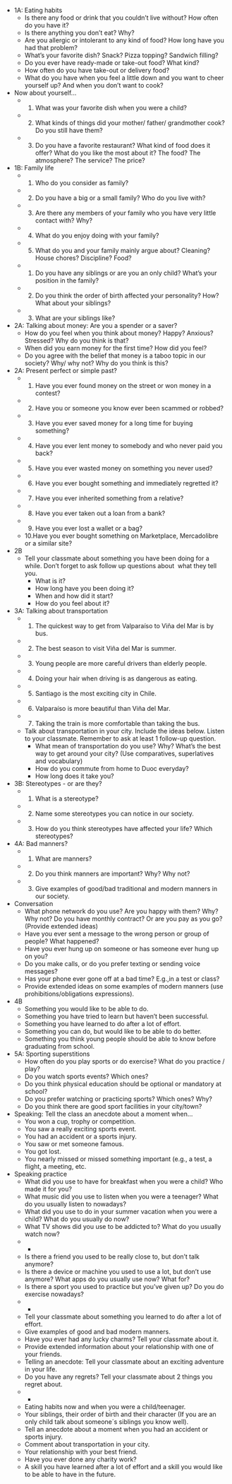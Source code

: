 - 1A: Eating habits
	- Is there any food or drink that you couldn’t live without? How often do you have it?
	- Is there anything you don’t eat? Why? 
	- Are you allergic or intolerant to any kind of food? How long have you had that problem?
	- What’s your favorite dish? Snack? Pizza topping? Sandwich filling?
	- Do you ever have ready-made or take-out food? What kind?
	- How often do you have take-out or delivery food?
	- What do you have when you feel a little down and you want to cheer yourself up? And when you don’t want to cook?
- Now about yourself...
	- 1. What was your favorite dish when you were a child?
	- 2. What kinds of things did your mother/ father/ grandmother cook? Do you still have them?
	- 3. Do you have a favorite restaurant? What kind of food does it offer? What do you like the most about it? The food? The atmosphere? The service? The price?
- 1B: Family life
	- 1. Who do you consider as family?
	- 2. Do you have a big or a small family? Who do you live with?
	- 3. Are there any members of your family who you have very little contact with? Why?
	- 4. What do you enjoy doing with your family?
	- 5. What do you and your family mainly argue about? Cleaning? House chores? Discipline? Food?
	- 1. Do you have any siblings or are you an only child? What’s your position in the family?
	- 2. Do you think the order of birth affected your personality? How? What about your siblings?
	- 3. What are your siblings like?
- 2A: Talking about money: Are you a spender or a saver?
	- How do you feel when you think about money? Happy? Anxious? Stressed? Why do you think is that?
	- When did you earn money for the first time? How did you feel?
	- Do you agree with the belief that money is a taboo topic in our society? Why/ why not? Why do you think is this?
- 2A: Present perfect or simple past?
	- 1. Have you ever found money on the street or won money in a contest? 
	- 2. Have you or someone you know ever been scammed or robbed? 
	- 3. Have you ever saved money for a long time for buying something?
	- 4. Have you ever lent money to somebody and who never paid you back?
	- 5. Have you ever wasted money on something you never used?
	- 6. Have you ever bought something and immediately regretted it?
	- 7. Have you ever inherited something from a relative?
	- 8. Have you ever taken out a loan from a bank?
	- 9. Have you ever lost a wallet or a bag?
	- 10.Have you ever bought something on Marketplace, Mercadolibre or a similar site?
- 2B
	- Tell your classmate about something you have been doing for a while. Don’t forget to ask follow up questions about  what they tell you.
		- What is it?
		- How long have you been doing it?
		- When and how did it start?
		- How do you feel about it?
- 3A: Talking about transportation
	- 1. The quickest way to get from Valparaíso to Viña del Mar is by bus.
	- 2. The best season to visit Viña del Mar is summer.
	- 3. Young people are more careful drivers than elderly people.
	- 4. Doing your hair when driving is as dangerous as eating.
	- 5. Santiago is the most exciting city in Chile.
	- 6. Valparaíso is more beautiful than Viña del Mar.
	- 7. Taking the train is more comfortable than taking the bus.
	- Talk about transportation in your city. Include the ideas below. Listen to your classmate. Remember to ask at least 1 follow-up question.
		- What mean of transportation do you use? Why? What’s the best way to get around your city? (Use comparatives, superlatives and vocabulary)
		- How do you commute from home to Duoc everyday?
		- How long does it take you?
- 3B: Stereotypes - or are they?
	- 1. What is a stereotype?
	- 2. Name some stereotypes you can notice in our society.
	- 3. How do you think stereotypes have affected your life? Which stereotypes?
- 4A: Bad manners?
	- 1. What are manners?
	- 2. Do you think manners are important? Why? Why not?
	- 3. Give examples of good/bad traditional and modern manners in our society.
- Conversation
	- What phone network do you use? Are you happy with them? Why? Why not? Do you have monthly contract? Or are you pay as you go? (Provide extended ideas)
	- Have you ever sent a message to the wrong person or group of people? What happened?
	- Have you ever hung up on someone or has someone ever hung up on you?
	- Do you make calls, or do you prefer texting or sending voice messages?
	- Has your phone ever gone off at a bad time? E.g.,in a test or class?
	- Provide extended ideas on some examples of modern manners (use prohibitions/obligations expressions).
- 4B
	- Something you would like to be able to do.
	- Something you have tried to learn but haven’t been successful.
	- Something you have learned to do after a lot of effort.
	- Something you can do, but would like to be able to do better.
	- Something you think young people should be able to know before graduating from school.
- 5A: Sporting superstitions
	- How often do you play sports or do exercise? What do you practice / play?
	- Do you watch sports events? Which ones?
	- Do you think physical education should be optional or mandatory at school?
	- Do you prefer watching or practicing sports? Which ones? Why?
	- Do you think there are good sport facilities in your city/town?
- Speaking: Tell the class an anecdote about a moment when…
	- You won a cup, trophy or competition.
	- You saw a really exciting sports event.
	- You had an accident or a sports injury.
	- You saw or met someone famous.
	- You got lost.
	- You nearly missed or missed something important (e.g., a test, a flight, a meeting, etc.
- Speaking practice
	- What did you use to have for breakfast when you were a child? Who made it for you?
	- What music did you use to listen when you were a teenager? What do you usually listen to nowadays?
	- What did you use to do in your summer vacation when you were a child? What do you usually do now?
	- What TV shows did you use to be addicted to? What do you usually watch now?
	- -
	- Is there a friend you used to be really close to, but don’t talk anymore?
	- Is there a device or machine you used to use a lot, but don’t use anymore? What apps do you usually use now? What for?
	- Is there a sport you used to practice but you’ve given up? Do you do exercise nowadays?
	- -
	- Tell your classmate about something you learned to do after a lot of effort.
	- Give examples of good and bad modern manners.
	- Have you ever had any lucky charms? Tell your classmate about it.
	- Provide extended information about your relationship with one of your friends.
	- Telling an anecdote: Tell your classmate about an exciting adventure in your life.
	- Do you have any regrets? Tell your classmate about 2 things you regret about.
	- -
	- Eating habits now and when you were a child/teenager.
	- Your siblings, their order of birth and their character (If you are an only child talk about someone´s siblings you know well).
	- Tell an anecdote about a moment when you had an accident or sports injury. 
	- Comment about transportation in your city.
	- Your relationship with your best friend.
	- Have you ever done any charity work?
	- A skill you have learned after a lot of effort and a skill you would like to be able to have in the future.